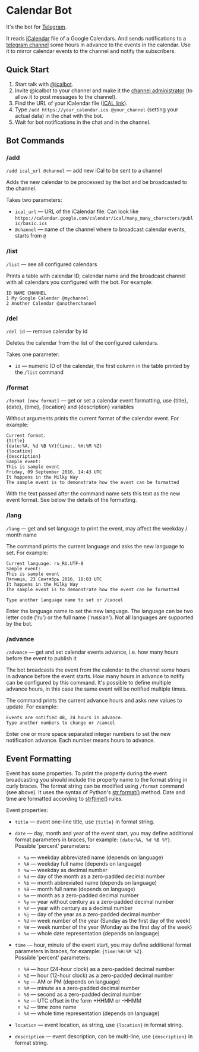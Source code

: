 # Calendar Bot

It's the bot for [Telegram](https://telegram.org/).

It reads [iCalendar](https://en.wikipedia.org/wiki/ICalendar) file of a Google Calendars.
And sends notifications to a [telegram channel](https://telegram.org/faq_channels) some hours in advance to the events in the calendar.
Use it to mirror calendar events to the channel and notify the subscribers.

## Quick Start

1. Start talk with [@icalbot](https://telegram.me/icalbot).
2. Invite @icalbot to your channel and make it the [channel administrator](https://telegram.org/faq_channels#q-what-can-administrators-do) (to allow it to post messages to the channel).
3. Find the URL of your iCalendar file ([ICAL link](https://support.google.com/calendar/answer/37083?hl=en#link)).
4. Type `/add https://your_calendar.ics @your_channel` (setting your actual data) in the chat with the bot.
5. Wait for bot notifications in the chat and in the channel.

## Bot Commands

### /add

`/add ical_url @channel` — add new iCal to be sent to a channel

Adds the new calendar to be processed by the bot and be broadcasted to the channel.

Takes two parameters:

* `ical_url` — URL of the iCalendar file. Can look like `https://calendar.google.com/calendar/ical/many_many_characters/public/basic.ics`
* `@channel` — name of the channel where to broadcast calendar events, starts from `@`

### /list

`/list` — see all configured calendars

Prints a table with calendar ID, calendar name and the broadcast channel with all calendars you configured with the bot.
For example:

```
ID NAME CHANNEL
1 My Google Calendar @mychannel
2 Another Calendar @anotherchannel
```

### /del

`/del id` — remove calendar by id

Deletes the calendar from the list of the configured calendars.

Takes one parameter:

* `id` — numeric ID of the calendar, the first column in the table printed by the `/list` command

### /format

`/format [new format]` — get or set a calendar event formatting, use {title}, {date}, {time}, {location} and {description} variables

Without arguments prints the current format of the calendar event.
For example:

```
Current format:
{title}
{date:%A, %d %B %Y}{time:, %H:%M %Z}
{location}
{description}
Sample event:
This is sample event
Friday, 09 September 2016, 14:43 UTC
It happens in the Milky Way
The sample event is to demonstrate how the event can be formatted
```

With the text passed after the command name sets this text as the new event format.
See below the details of the formatting.
 
### /lang 

`/lang` — get and set language to print the event, may affect the weekday / month name

The command prints the current language and asks the new language to set.
For example:

```
Current language: ru_RU.UTF-8
Sample event:
This is sample event
Пятница, 23 Сентябрь 2016, 18:03 UTC
It happens in the Milky Way
The sample event is to demonstrate how the event can be formatted

Type another language name to set or /cancel
```

Enter the language name to set the new language.
The language can be two letter code ('ru') or the full name ('russian').
Not all languages are supported by the bot.

### /advance

`/advance` — get and set calendar events advance, i.e. how many hours before the event to publish it

The bot broadcasts the event from the calendar to the channel some hours in advance before the event starts.
How many hours in advance to notify can be configured by this command.
It's possible to define multiple advance hours, in this case the same event will be notified multiple times.

The command prints the current advance hours and asks new values to update.
For example:

```
Events are notified 48, 24 hours in advance.
Type another numbers to change or /cancel
```

Enter one or more space separated integer numbers to set the new notification advance.
Each number means hours to advance.

## Event Formatting

Event has some properties.
To print the property during the event broadcasting you should include the property name to the format string in curly braces.
The format string can be modified using `/format` command (see above).
It uses the syntax of Python's [str.format()](https://docs.python.org/3/library/string.html#formatstrings) method.
Date and time are formatted according to [strftime()](https://docs.python.org/3/library/datetime.html#strftime-and-strptime-behavior) rules. 
 
Event properties:

* `title` — event one-line title, use `{title}` in format string.
* `date` — day, month and year of the event start, you may define additional format parameters in braces, for example: `{date:%A, %d %B %Y}`.  
    Possible 'percent' parameters:
        
    * `%a` — weekday abbreviated name (depends on language)
    * `%A` — weekday full name (depends on language)
    * `%w` — weekday as decimal number
    * `%d` — day of the month as a zero-padded decimal number
    * `%b` — month abbreviated name (depends on language)
    * `%B` — month full name (depends on language)
    * `%m` — month as a zero-padded decimal number
    * `%y` — year without century as a zero-padded decimal number
    * `%Y` — year with century as a decimal number
    * `%j` — day of the year as a zero-padded decimal number
    * `%U` — week number of the year (Sunday as the first day of the week)
    * `%W` — week number of the year (Monday as the first day of the week)
    * `%x` — whole date representation (depends on language)
* `time` — hour, minute of the event start, you may define additional format parameters in braces, for example: `{time:%H:%M %Z}`.  
    Possible 'percent' parameters:
    
    * `%H` — hour (24-hour clock) as a zero-padded decimal number
    * `%I` — hour (12-hour clock) as a zero-padded decimal number
    * `%p` — AM or PM (depends on language)
    * `%M` — minute as a zero-padded decimal number
    * `%S` — second as a zero-padded decimal number
    * `%z` — UTC offset in the form +HHMM or -HHMM
    * `%Z` — time zone name
    * `%X` — whole time representation (depends on language)
* `location` — event location, as string, use `{location}` in format string.
* `description` — event description, can be multi-line, use `{description}` in format string.
